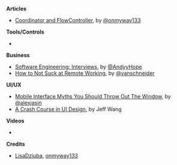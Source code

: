**Articles**

* [Coordinator and FlowController](https://github.com/onmyway133/blog/issues/106), by [@onmyway133](https://twitter.com/onmyway133)

**Tools/Controls**

* 

**Business**

* [Software Engineering: Interviews](https://medium.com/@AndyyHope/software-engineering-interviews-744380f4f2af), by [@AndyyHope](https://twitter.com/AndyyHope)
* [How to Not Suck at Remote Working](http://www.vanschneider.com/remote-working), by [@vanschneider](https://twitter.com/vanschneider)

**UI/UX**

* [Mobile Interface Myths You Should Throw Out The Window](https://www.smashingmagazine.com/2017/11/mobile-interface-myths/), by [@alexjasin](https://twitter.com/alexjasin)
* [A Crash Course in UI Design](https://blog.marvelapp.com/crash-course-ui-design/), by Jeff Wang

**Videos**

* 

**Credits**

* [LisaDziuba](https://github.com/LisaDziuba), [onmyway133](https://github.com/onmyway133)
